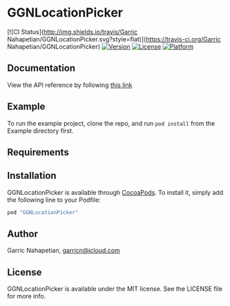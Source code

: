 # GGNLocationPicker

[![CI Status](http://img.shields.io/travis/Garric Nahapetian/GGNLocationPicker.svg?style=flat)](https://travis-ci.org/Garric Nahapetian/GGNLocationPicker)
[![Version](https://img.shields.io/cocoapods/v/GGNLocationPicker.svg?style=flat)](http://cocoapods.org/pods/GGNLocationPicker)
[![License](https://img.shields.io/cocoapods/l/GGNLocationPicker.svg?style=flat)](http://cocoapods.org/pods/GGNLocationPicker)
[![Platform](https://img.shields.io/cocoapods/p/GGNLocationPicker.svg?style=flat)](http://cocoapods.org/pods/GGNLocationPicker)

## Documentation

View the API reference by following [this link](https://garricn.github.io/GGNLocationPicker/Classes/LocationPickerVC.html)

## Example

To run the example project, clone the repo, and run `pod install` from the Example directory first.

## Requirements

## Installation

GGNLocationPicker is available through [CocoaPods](http://cocoapods.org). To install
it, simply add the following line to your Podfile:

```ruby
pod "GGNLocationPicker"
```

## Author

Garric Nahapetian, garricn@icloud.com

## License

GGNLocationPicker is available under the MIT license. See the LICENSE file for more info.
